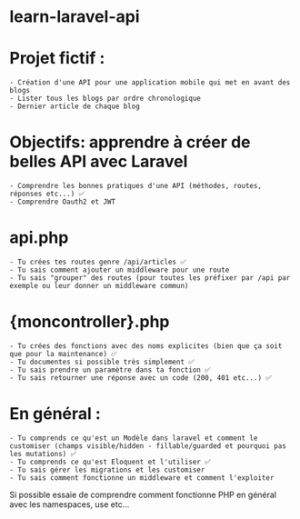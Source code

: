 # learn-laravel-api
  # Projet fictif : 
    - Création d'une API pour une application mobile qui met en avant des blogs
    - Lister tous les blogs par ordre chronologique
    - Dernier article de chaque blog
  
  # Objectifs: apprendre à créer de belles API avec Laravel
    - Comprendre les bonnes pratiques d'une API (méthodes, routes, réponses etc...) ✅
    - Comprendre Oauth2 et JWT

  # api.php
    - Tu crées tes routes genre /api/articles ✅
    - Tu sais comment ajouter un middleware pour une route
    - Tu sais "grouper" des routes (pour toutes les préfixer par /api par exemple ou leur donner un middleware commun)

  # {moncontroller}.php
    - Tu crées des fonctions avec des noms explicites (bien que ça soit que pour la maintenance) ✅
    - Tu documentes si possible très simplement ✅
    - Tu sais prendre un paramètre dans ta fonction ✅
    - Tu sais retourner une réponse avec un code (200, 401 etc...) ✅
    
  # En général :
    - Tu comprends ce qu'est un Modèle dans laravel et comment le customiser (champs visible/hidden - fillable/guarded et pourquoi pas les mutations) ✅
    - Tu comprends ce qu'est Eloquent et l'utiliser ✅
    - Tu sais gérer les migrations et les customiser
    - Tu sais comment fonctionne un middleware et comment l'exploiter

Si possible essaie de comprendre comment fonctionne PHP en général avec les namespaces, use etc...